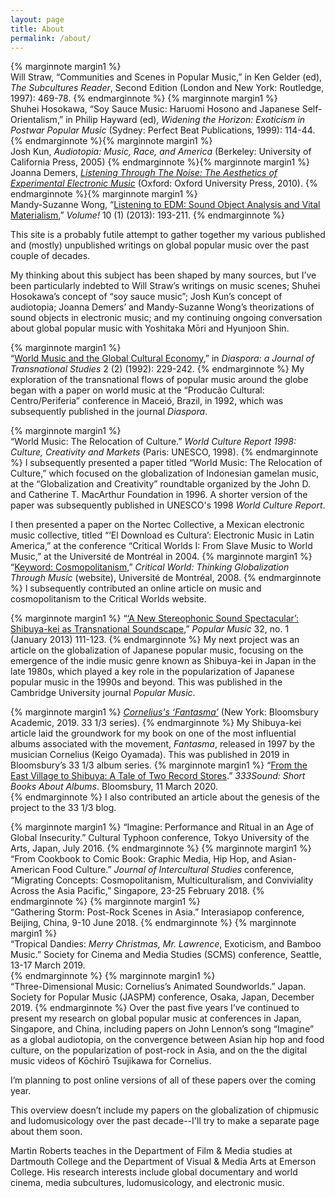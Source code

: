 ```yaml
---
layout: page
title: About
permalink: /about/
---
```

{% marginnote margin1 %}
<br />Will Straw, “Communities and Scenes in Popular Music,” in Ken Gelder (ed), *The Subcultures Reader*, Second Edition (London and New York: Routledge, 1997): 469-78.
{% endmarginnote %}
{% marginnote margin1 %}
<br />Shuhei Hosokawa, “Soy Sauce Music: Haruomi Hosono and Japanese Self-Orientalism,” in Philip Hayward (ed), *Widening the Horizon: Exoticism in Postwar Popular Music* (Sydney: Perfect Beat Publications, 1999): 114-44.
{% endmarginnote %}{% marginnote margin1 %}
<br />Josh Kun, *Audiotopia: Music, Race, and America* (Berkeley: University of California Press, 2005)
{% endmarginnote %}{% marginnote margin1 %}
<br />Joanna Demers, [*Listening Through The Noise: The Aesthetics of Experimental Electronic Music*](https://global.oup.com/ushe/product/listening-through-the-noise-9780195387650?cc=us&lang=en&) (Oxford: Oxford University Press,  2010).
{% endmarginnote %}{% marginnote margin1 %}
<br />Mandy-Suzanne Wong, “[Listening to EDM: Sound Object Analysis and Vital Materialism](https://journals.openedition.org/volume/3647),” *Volume!* 10 (1) (2013): 193-211.
{% endmarginnote %}
<p><span class="newthought">This site</span> is a probably futile attempt to gather together my various published and (mostly) unpublished writings on global popular music over the past couple of decades.</p>

My thinking about this subject has been shaped by many sources, but I’ve been particularly indebted to Will Straw’s writings on music scenes; Shuhei Hosokawa’s concept of “soy sauce music”; Josh Kun’s concept of audiotopia; Joanna Demers’ and Mandy-Suzanne Wong’s theorizations of sound objects in electronic music; and my continuing ongoing conversation about global popular music with Yoshitaka Mōri and Hyunjoon Shin.

{% marginnote margin1 %}
<br />“[World Music and the Global Cultural Economy](https://www.utpjournals.press/doi/abs/10.3138/diaspora.2.2.229),” in *Diaspora: a Journal of Transnational Studies* 2 (2) (1992): 229-242.
{% endmarginnote %}
My exploration of the transnational flows of popular music around the globe began with a paper on world music at the “Producão Cultural: Centro/Periferia” conference in Maceió, Brazil, in 1992, which was subsequently published in the journal *Diaspora*.

{% marginnote margin1 %}
<br />“World Music: The Relocation of Culture.” *World Culture Report 1998: Culture, Creativity and Markets* (Paris: UNESCO, 1998).
{% endmarginnote %}
I subsequently presented a paper titled “World Music: The Relocation of Culture,” which focused on the globalization of Indonesian gamelan music, at the “Globalization and Creativity” roundtable organized by the John D. and Catherine T. MacArthur Foundation in 1996. A shorter version of the paper was subsequently published in UNESCO's 1998 *World Culture Report*. 

I then presented a paper on the Nortec Collective, a Mexican electronic music collective, titled “‘El Download es Cultura’: Electronic Music in Latin America,” at the conference “Critical Worlds I: From Slave Music to World Music,” at the Université de Montréal in 2004. 
{% marginnote margin1 %}
“[Keyword: Cosmopolitanism](https://dokoissho.sdf.org/cosmopolitanism/index.html),” *Critical World: Thinking Globalization Through Music* (website), Université de Montréal, 2008.
{% endmarginnote %}
I subsequently contributed an online article on music and cosmopolitanism to the Critical Worlds website.

{% marginnote margin1 %}
“[‘A New Stereophonic Sound Spectacular’: Shibuya-kei as Transnational Soundscape](https://www.researchgate.net/publication/259430888_%27A_new_stereophonic_sound_spectacular%27_Shibuya-kei_as_transnational_soundscape),” *Popular Music* 32, no. 1 (January 2013) 111-123.
{% endmarginnote %}
My next project was an article on the globalization of Japanese popular music, focusing on the emergence of the indie music genre known as Shibuya-kei in Japan in the late 1980s, which played a key role in the popularization of Japanese popular music in the 1990s and beyond. This was published in the Cambridge University journal *Popular Music*.

{% marginnote margin1 %}
[*Cornelius's ‘Fantasma’*](https://www.bloomsbury.com/us/corneliuss-fantasma-9781501330193/) (New York: Bloomsbury Academic, 2019. 33 1/3 series).
{% endmarginnote %}
My Shibuya-kei article laid the groundwork for my book on one of the most influential albums associated with the movement, *Fantasma*, released in 1997 by the musician Cornelius (Keigo Oyamada). This was published in 2019 in Bloomsbury’s 33 1/3 album series.
{% marginnote margin1 %}
“[From the East Village to Shibuya: A Tale of Two Record Stores](https://333sound.com/from-the-east-village-to-shibuya-a-tale-of-two-record-stores/).” *333Sound: Short Books About Albums*. Bloomsbury, 11 March 2020.<br />
{% endmarginnote %}
I also contributed an article about the genesis of the project to the 33 1/3 blog.

{% marginnote margin1 %}
“Imagine: Performance and Ritual in an Age of Global Insecurity.” Cultural Typhoon conference, Tokyo University of the Arts, Japan, July 2016.
{% endmarginnote %}
{% marginnote margin1 %}
<br />“From Cookbook to Comic Book: Graphic Media, Hip Hop, and Asian-American Food Culture.” *Journal of Intercultural Studies* conference, “Migrating Concepts: Cosmopolitanism, Multiculturalism, and Conviviality Across the Asia Pacific,” Singapore, 23-25 February 2018.
{% endmarginnote %}
{% marginnote margin1 %}
<br />“Gathering Storm: Post-Rock Scenes in Asia.” Interasiapop conference, Beijing, China, 9-10 June 2018.
{% endmarginnote %}
{% marginnote margin1 %}
<br />“Tropical Dandies: *Merry Christmas, Mr. Lawrence*, Exoticism, and Bamboo Music.” Society for Cinema and Media Studies (SCMS) conference, Seattle, 13-17 March 2019.<br />
{% endmarginnote %}
{% marginnote margin1 %}
<br />“Three-Dimensional Music: Cornelius’s Animated Soundworlds.” Japan. Society for Popular Music (JASPM) conference, Osaka, Japan, December 2019.
{% endmarginnote %}
Over the past five years I’ve continued to present my research on global popular music at conferences in Japan, Singapore, and China, including papers on John Lennon’s song “Imagine” as a global audiotopia, on the convergence between Asian hip hop and food culture, on the popularization of post-rock in Asia, and on the the digital music videos of Kōchirō Tsujikawa for Cornelius. 

I’m planning to post online versions of all of these papers over the coming year.

This overview doesn’t include my papers on the globalization of chipmusic and ludomusicology over the past decade--I'll try to make a separate page about them soon. 

Martin Roberts teaches in the Department of Film & Media studies at Dartmouth College and the Department of Visual & Media Arts at Emerson College. His research interests include global documentary and world cinema, media subcultures, ludomusicology, and electronic music.
